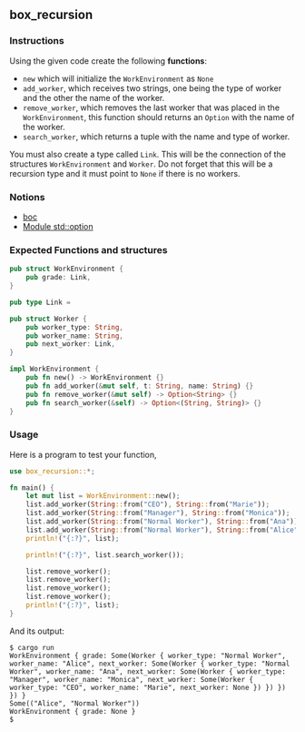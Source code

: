 ## box_recursion

### Instructions

Using the given code create the following **functions**:

- `new` which will initialize the `WorkEnvironment` as `None`
- `add_worker`, which receives two strings, one being the type of worker and the other the name of the worker.
- `remove_worker`, which removes the last worker that was placed in the `WorkEnvironment`, this function should
  returns an `Option` with the name of the worker.
- `search_worker`, which returns a tuple with the name and type of worker.

You must also create a type called `Link`. This will be the connection of the structures `WorkEnvironment` and `Worker`.
Do not forget that this will be a recursion type and it must point to `None` if there is no workers.

### Notions

- [boc](https://doc.rust-lang.org/book/ch15-01-box.html)
- [Module std::option](https://doc.rust-lang.org/std/option/)

### Expected Functions and structures

```rust
pub struct WorkEnvironment {
    pub grade: Link,
}

pub type Link =

pub struct Worker {
    pub worker_type: String,
    pub worker_name: String,
    pub next_worker: Link,
}

impl WorkEnvironment {
    pub fn new() -> WorkEnvironment {}
    pub fn add_worker(&mut self, t: String, name: String) {}
    pub fn remove_worker(&mut self) -> Option<String> {}
    pub fn search_worker(&self) -> Option<(String, String)> {}
}


```

### Usage

Here is a program to test your function,

```rust
use box_recursion::*;

fn main() {
    let mut list = WorkEnvironment::new();
    list.add_worker(String::from("CEO"), String::from("Marie"));
    list.add_worker(String::from("Manager"), String::from("Monica"));
    list.add_worker(String::from("Normal Worker"), String::from("Ana"));
    list.add_worker(String::from("Normal Worker"), String::from("Alice"));
    println!("{:?}", list);

    println!("{:?}", list.search_worker());

    list.remove_worker();
    list.remove_worker();
    list.remove_worker();
    list.remove_worker();
    println!("{:?}", list);
}
```

And its output:

```console
$ cargo run
WorkEnvironment { grade: Some(Worker { worker_type: "Normal Worker", worker_name: "Alice", next_worker: Some(Worker { worker_type: "Normal Worker", worker_name: "Ana", next_worker: Some(Worker { worker_type: "Manager", worker_name: "Monica", next_worker: Some(Worker { worker_type: "CEO", worker_name: "Marie", next_worker: None }) }) }) }) }
Some(("Alice", "Normal Worker"))
WorkEnvironment { grade: None }
$
```
